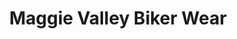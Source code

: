 ---
title: "Maggie Valley Biker Wear"
url: /maggie-valley/maggie-valley-biker-wear/
shop: clothes
---